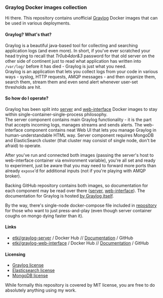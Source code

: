 ### Graylog Docker images collection

Hi there. This repository contains unofficial [Graylog][graylog] Docker images
that can be used in various deployments.

#### Graylog? What's that?

Graylog is a beautiful java-based tool for collecting and searching
application logs (and even more).
In short, if you've ever scratched your head trying to recall that *Tr0ub4dor&3*
password for that old server on the other side of continent just to read what
application has written into `/var/log/` before it has died - Graylog is just
what you need.  
Graylog is an application that lets you collect logs from your code in various
ways - syslog, HTTP requests, AMQP messages - and then organize them, search
them, stream them and even send alert whenever user-set thresholds are hit.
  
#### So how do I operate?

Graylog has been split into [server][hub-server] and
[web-interface][hub-web-interface] Docker images to stay within
single-container-single-process philosophy.  
The server component contains main Graylog functionality - it is the part that
accepts incoming logs, manages streams and sends alerts. The web-interface
component contains neat Web UI that lets you manage Graylog in
human-understandable HTML way.
Server component requires MongoDB and ElasticSearch cluster (that cluster may
consist of single node, don't be afraid) to operate.

After you've run and connected both images (passing the server's host to
web-interface container via environment variable), you're all set and ready to
experiment, just be aware that you may need to forward more ports than already
`expose`'d for additional inputs (not if you're playing with AMQP broker).

Backing GitHub repository contains both images, so documentation for each
component may be read over there ([server][server-readme],
[web-interface][web-interface-readme]). The documentation for Graylog is hosted
[by Graylog itself][graylog-documentation].

By the way, there's single-node docker-compose file included in
[repository][repository] for those who want to just press-and-play (even though
server container coughs on mongo dying faster than it).

#### Links

* [etki/graylog-server][hub-server] / Docker Hub // [Documentation][server-readme] / GitHub
* [etki/graylog-web-interface][hub-web-interface] / Docker Hub // [Documentation][web-interface-readme] / GitHub

#### Licensing

* [Graylog license][graylog-license]
* [Elasticsearch license][elasticsearch-license]
* [MongoDB license][mongodb-license]

While formally this repository is covered by MIT license, you are free to do
absolutely anything using my work.

  [graylog]: https://www.graylog.org
  [graylog-documentation]: https://docs.graylog.org
  [hub-server]: https://hub.docker.com/r/etki/graylog-server/
  [hub-web-interface]: https://hub.docker.com/r/etki/graylog-web-interface/
  [server-readme]: https://github.com/etki/docker-graylog/blob/master/server/README.md
  [web-interface-readme]: https://github.com/etki/docker-graylog/blob/master/web-interface/README.md
  [repository]: https://github.com/etki/docker-graylog
  [graylog-license]: https://github.com/Graylog2/graylog2-server/blob/master/COPYING
  [elasticsearch-license]: https://github.com/elastic/elasticsearch/blob/master/LICENSE.txt
  [mongodb-license]: https://www.mongodb.org/licensing
